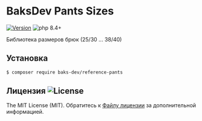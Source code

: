 # BaksDev Pants Sizes

[![Version](https://img.shields.io/badge/version-7.2.0-blue)](https://github.com/baks-dev/reference-pants/releases)
![php 8.4+](https://img.shields.io/badge/php-min%208.4-red.svg)

Библиотека размеров брюк (25/30 ... 38/40)

## Установка

``` bash
$ composer require baks-dev/reference-pants
```

## Лицензия ![License](https://img.shields.io/badge/MIT-green)

The MIT License (MIT). Обратитесь к [Файлу лицензии](LICENSE.md) за дополнительной информацией.
